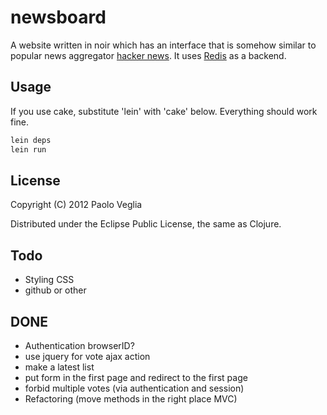 # newsboard

A website written in noir which has an interface that is somehow
similar to popular news aggregator
[hacker news](http://news.ycombinator.com). It uses
[Redis](http://redis.io/) as a backend.

## Usage

If you use cake, substitute 'lein' with 'cake' below. Everything should work fine.

```bash
lein deps
lein run
```

## License

Copyright (C) 2012 Paolo Veglia

Distributed under the Eclipse Public License, the same as Clojure.

## Todo

* Styling CSS
* github or other

## DONE

* Authentication browserID?
* use jquery for vote ajax action
* make a latest list
* put form in the first page and redirect to the first page
* forbid multiple votes (via authentication and session)
* Refactoring (move methods in the right place MVC)
